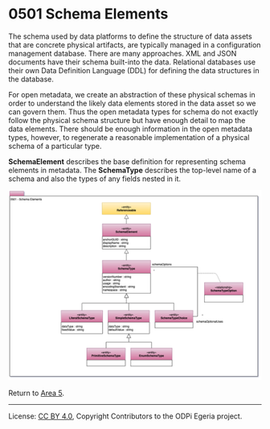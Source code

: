 <!-- SPDX-License-Identifier: CC-BY-4.0 -->
<!-- Copyright Contributors to the ODPi Egeria project. -->

# 0501 Schema Elements

The schema used by data platforms to define the structure of data assets that are concrete physical
artifacts, are typically managed in a configuration management database.  There are many approaches.
XML and JSON documents have their schema built-into the data.
Relational databases use their own Data Definition Language (DDL) for defining the data structures in the database.  

For open metadata, we create an abstraction of these physical
schemas in order to understand the likely data elements stored
in the data asset so we can govern them.
Thus the open metadata types for schema do not exactly
follow the physical schema structure but have enough detail
to map the data elements.
There should be enough information in the open metadata types, however,
to regenerate a reasonable implementation of a physical schema
of a particular type.

**SchemaElement** describes the base definition for representing
schema elements in metadata.   The **SchemaType** describes the
top-level name of a schema and also the types of any fields nested in it.

![UML](0501-Schema-Elements.png#pagewidth)


Return to [Area 5](Area-5-models.md).

----
License: [CC BY 4.0](https://creativecommons.org/licenses/by/4.0/),
Copyright Contributors to the ODPi Egeria project.